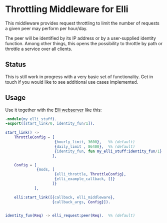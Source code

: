 # Throttling Middleware for Elli

This middleware provides request throttling to limit the number of requests
a given peer may perform per hour/day.

The peer will be identified by its IP address or by a user-supplied identity
function. Among other things, this opens the possibility to throttle by path
or throttle a service over all clients.

## Status

This is still work in progress with a very basic set of functionality. Get in
touch if you would like to see additional use cases implemented.

## Usage

Use it together with the [Elli webserver](https://github.com/knutin/elli)
like this:

```erlang
-module(my_elli_stuff).
-export([start_link/0, identity_fun/1]).

start_link() ->
    ThrottleConfig = [
                      {hourly_limit, 3600},   %% (default)
                      {daily_limit , 86400},  %% (default)
                      {identity_fun, fun my_elli_stuff:identity_fun/1}
                     ],

    Config = [
              {mods, [
                      {elli_throttle, ThrottleConfig},
                      {elli_example_callback, []}
                     ]}
             ],

    elli:start_link([{callback, elli_middleware},
                     {callback_args, Config}]).


identity_fun(Req) -> elli_request:peer(Req).  %% (default)
```
